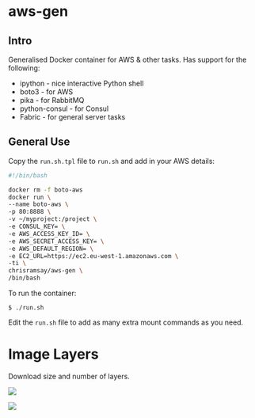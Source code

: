 # aws-gen

## Intro

Generalised Docker container for AWS & other tasks. Has support for the following:

* ipython - nice interactive Python shell
* boto3 - for AWS
* pika - for RabbitMQ
* python-consul - for Consul
* Fabric - for general server tasks

## General Use

Copy the `run.sh.tpl` file to `run.sh` and add in your AWS details:

```bash
#!/bin/bash

docker rm -f boto-aws
docker run \
--name boto-aws \
-p 80:8888 \
-v ~/myproject:/project \
-e CONSUL_KEY= \
-e AWS_ACCESS_KEY_ID= \
-e AWS_SECRET_ACCESS_KEY= \
-e AWS_DEFAULT_REGION= \
-e EC2_URL=https://ec2.eu-west-1.amazonaws.com \
-ti \
chrisramsay/aws-gen \
/bin/bash
```

To run the container:

`$ ./run.sh`

Edit the `run.sh` file to add as many extra mount commands as you need.

# Image Layers

Download size and number of layers.

[![](https://images.microbadger.com/badges/image/chrisramsay/aws-gen.svg)](https://microbadger.com/images/chrisramsay/aws-gen "Get your own image badge on microbadger.com")

[![](https://images.microbadger.com/badges/version/chrisramsay/aws-gen.svg)](https://microbadger.com/images/chrisramsay/aws-gen "Get your own version badge on microbadger.com")
